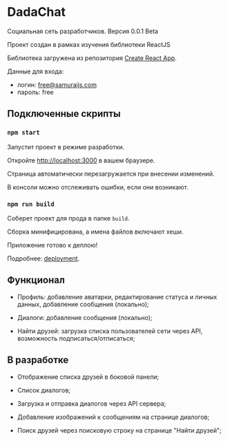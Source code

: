 # DadaChat

Социальная сеть разработчиков. Версия 0.0.1 Beta

Проект создан в рамках изучения библиотеки ReactJS  

Библиотека загружена из репозитория [Create React App](https://github.com/facebook/create-react-app).

Данные для входа:

* логин: free@samuraijs.com
* пароль: free

## Подключенные скрипты

### `npm start`

Запустит проект в режиме разработки.

Откройте [http://localhost:3000](http://localhost:3000) в вашем браузере.

Страница автоматически перезагружается при внесении изменений.

В консоли можно отслеживать ошибки, если они возникают.

### `npm run build`

Соберет проект для прода в папке `build`.

Сборка минифицирована, а имена файлов включают хеши.

Приложение готово к деплою!

Подробнее: [deployment](https://facebook.github.io/create-react-app/docs/deployment).

## Функционал

* Профиль: добавление аватарки, редактирование статуса и личных данных, добавление сообщения (локально);

* Диалоги: добавление сообщения (локально);

* Найти друзей: загрузка списка пользователей сети через API, возможность подписаться/отписаться;

## В разработке

* Отображение списка друзей в боковой панели;

* Список диалогов;

* Загрузка и отправка диалогов через API сервера;

* Добавление изображений к сообщениям на странице диалогов;

* Поиск друзей через поисковую строку на странице "Найти друзей";
